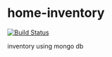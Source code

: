 home-inventory
==============
[![Build Status](https://travis-ci.org/mfbadr/home-inventory.svg?branch=master)](https://travis-ci.org/mfbadr/home-inventory)


inventory using mongo db
